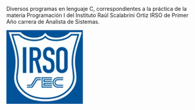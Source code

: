 Diversos programas en lenguaje C, correspondientes a  la práctica de la materia Programación I del  Instituto Raúl Scalabrini Ortiz IRSO  de Primer Año carrera de Analista de Sistemas.


![Screenshot](img.png)

